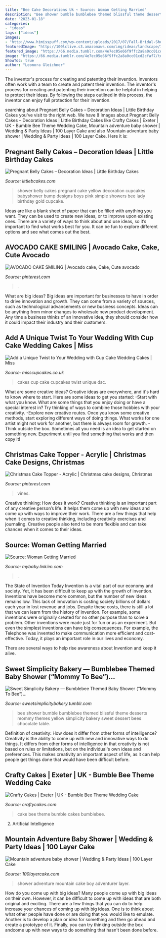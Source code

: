 ```yaml
---
title: "Bee Cake Decorations Uk ~ Source: Woman Getting Married"
description: "Bee shower bumble bumblebee themed blissful theme desserts mommy themes yellow simplicity bakery sweet dessert bees chocolate table"
date: "2023-01-18"
categories:
- "ideas"
tags: ["ideas"]
images:
- "http://www.himisspuff.com/wp-content/uploads/2017/07/Fall-Bridal-Shower-Ideas-10.jpg"
featuredImage: "http://100lclive.s3.amazonaws.com/img/ideas/landscape/165069.jpg"
featured_image: "https://66.media.tumblr.com/4e7ec05e66f9ffc2a8a0cc01cd2cfaf7/tumblr_ne45q0T7cs1ty8ibio10_1280.jpg"
image: "https://66.media.tumblr.com/4e7ec05e66f9ffc2a8a0cc01cd2cfaf7/tumblr_ne45q0T7cs1ty8ibio10_1280.jpg"
ShowToc: true
author: "Leonora Gleichner"
---
```



The inventor's process for creating and patenting their invention.
Inventors often work with a team to create and patent their invention. The inventor's process for creating and patenting their invention can be helpful in helping to protect their ideas. By following the steps outlined in this process, the inventor can enjoy full protection for their invention.

	

		
searching about Pregnant Belly Cakes – Decoration Ideas | Little Birthday Cakes you've visit to the right web. We have 8 Images about Pregnant Belly Cakes – Decoration Ideas | Little Birthday Cakes like Crafty Cakes | Exeter | UK - Bumble Bee Theme Wedding Cake, Mountain adventure baby shower | Wedding &amp; Party Ideas | 100 Layer Cake and also Mountain adventure baby shower | Wedding &amp; Party Ideas | 100 Layer Cake. Here it is:
		
    
## Pregnant Belly Cakes – Decoration Ideas | Little Birthday Cakes

<img loading=lazy src="http://www.littlebcakes.com/wp-content/uploads/2014/01/Pregnant-Belly-Cakes-Pictures.jpg" onerror="this.onerror=null;this.src='https://tse3.mm.bing.net/th?id=OIP.VPN1kEt4y-KvJsQhC56ErgHaJ4&amp;pid=15.1';" alt="Pregnant Belly Cakes – Decoration Ideas | Little Birthday Cakes">

_Source: littlebcakes.com_

>shower belly cakes pregnant cake yellow decoration cupcakes babyshower bump designs boys pink simple showers bee lady birthday gold cupcake. 

	

Ideas are like a blank sheet of paper that can be filled with anything you want. They can be used to create new ideas, or to improve upon existing ones. There are a variety of ways to think about and use ideas, so it’s important to find what works best for you. It can be fun to explore different options and see what comes out the best.

    
## AVOCADO CAKE SMILING | Avocado Cake, Cake, Cute Avocado

<img loading=lazy src="https://i.pinimg.com/736x/db/b0/8f/dbb08fbe7f68cf7987e3b7da8e3185ab.jpg" onerror="this.onerror=null;this.src='https://tse3.mm.bing.net/th?id=OIP.Ok6L_sl0uiY5mvGuNV8pEgHaHa&amp;pid=15.1';" alt="AVOCADO CAKE SMILING | Avocado cake, Cake, Cute avocado">

_Source: pinterest.com_

>. 

	

What are big ideas?
Big ideas are important for businesses to have in order to drive innovation and growth. They can come from a variety of sources, such as technological advancements or new business concepts. Ideas can be anything from minor changes to wholesale new product development. Any time a business thinks of an innovative idea, they should consider how it could impact their industry and their customers.

    
## Add A Unique Twist To Your Wedding With Cup Cake Wedding Cakes | Miss

<img loading=lazy src="http://www.misscupcakes.co.uk/wp-content/uploads/2013/04/DSC_05311.jpg" onerror="this.onerror=null;this.src='https://tse2.mm.bing.net/th?id=OIP.WEiicHRZDlf502LswYL-xAHaLE&amp;pid=15.1';" alt="Add a Unique Twist to Your Wedding with Cup Cake Wedding Cakes | Miss">

_Source: misscupcakes.co.uk_

>cakes cup cake cupcakes twist unique dsc. 

	

What are some creative ideas?
Creative ideas are everywhere, and it's hard to know where to start. Here are some ideas to get you started: 
-Start with what you know. What are some things that you enjoy doing or have a special interest in? Try thinking of ways to combine those hobbies with your creativity. 
-Explore new creative routes. Once you know some creative methods, start exploring different ways of doing things. What works for one artist might not work for another, but there is always room for growth. 
-Think outside the box. Sometimes all you need is an idea to get started on something new. Experiment until you find something that works and then copy it!

    
## Christmas Cake Topper - Acrylic | Christmas Cake Designs, Christmas

<img loading=lazy src="https://i.pinimg.com/736x/ea/cf/5d/eacf5deca4527ff7b7e0b38a9c074495.jpg" onerror="this.onerror=null;this.src='https://tse1.mm.bing.net/th?id=OIP.WK4c_TjLmsoW9FspAYGjoQHaJ3&amp;pid=15.1';" alt="Christmas Cake Topper - Acrylic | Christmas cake designs, Christmas">

_Source: pinterest.com_

>vines. 

	

Creative thinking: How does it work?
Creative thinking is an important part of any creative person’s life. It helps them come up with new ideas and come up with ways to improve their work. There are a few things that help when it comes to creative thinking, including creativity exercises and journaling. Creative people also tend to be more flexible and can take chances when it comes to their ideas.

    
## Source: Woman Getting Married

<img loading=lazy src="http://www.himisspuff.com/wp-content/uploads/2017/07/Fall-Bridal-Shower-Ideas-10.jpg" onerror="this.onerror=null;this.src='https://tse4.mm.bing.net/th?id=OIP.Fryv66RaNJ52x3eqb5Kn2wHaLG&amp;pid=15.1';" alt="Source: Woman Getting Married">

_Source: mybaby.linkiim.com_

>. 

	

The State of Invention Today
Invention is a vital part of our economy and society. Yet, it has been difficult to keep up with the growth of invention. Inventions have become more common, but the number of new ideas remains low. This lack of innovation is costing society billions of dollars each year in lost revenue and jobs.
Despite these costs, there is still a lot that we can learn from the history of invention. For example, some inventions were originally created for no other purpose than to solve a problem. Other inventions were made just for fun or as an experiment. But even the simplest inventions can have big consequences. For example, the Telephone was invented to make communication more efficient and cost-effective. Today, it plays an important role in our lives and economy.

There are several ways to help rise awareness about Invention and keep it alive.

    
## Sweet Simplicity Bakery — Bumblebee Themed Baby Shower (“Mommy To Bee”)...

<img loading=lazy src="https://66.media.tumblr.com/4e7ec05e66f9ffc2a8a0cc01cd2cfaf7/tumblr_ne45q0T7cs1ty8ibio10_1280.jpg" onerror="this.onerror=null;this.src='https://tse3.mm.bing.net/th?id=OIP.pBGqs6_fUYb8IwH70FJCeAHaLH&amp;pid=15.1';" alt="Sweet Simplicity Bakery — Bumblebee Themed Baby Shower (“Mommy To Bee”)...">

_Source: sweetsimplicitybakery.tumblr.com_

>bee shower bumble bumblebee themed blissful theme desserts mommy themes yellow simplicity bakery sweet dessert bees chocolate table. 

	

Definition of creativity: How does it differ from other forms of intelligence?
Creativity is the ability to come up with new and innovative ways to do things. It differs from other forms of intelligence in that creativity is not based on rules or limitations, but on the individual's own ideas and preferences. This makes creativity an important aspect of life, as it can help people get things done that would have been difficult before.

    
## Crafty Cakes | Exeter | UK - Bumble Bee Theme Wedding Cake

<img loading=lazy src="https://cdn.shopify.com/s/files/1/0850/9016/products/BumbleBee_Theme_Wedding_Cake_grande.JPG?v=1541264456" onerror="this.onerror=null;this.src='https://tse2.mm.bing.net/th?id=OIP.BoYSF4ha_f4LtZinrO6QggAAAA&amp;pid=15.1';" alt="Crafty Cakes | Exeter | UK - Bumble Bee Theme Wedding Cake">

_Source: craftycakes.com_

>cake bee theme bumble cakes bumblebee. 

	

2. Artificial Intelligence 

    
## Mountain Adventure Baby Shower | Wedding &amp; Party Ideas | 100 Layer Cake

<img loading=lazy src="http://100lclive.s3.amazonaws.com/img/ideas/landscape/165069.jpg" onerror="this.onerror=null;this.src='https://tse2.mm.bing.net/th?id=OIP.QpmNrQZpuPUcsf1Oc8QN9AHaLH&amp;pid=15.1';" alt="Mountain adventure baby shower | Wedding &amp; Party Ideas | 100 Layer Cake">

_Source: 100layercake.com_

>shower adventure mountain cake boy adventurer layer. 

	

How do you come up with big ideas?
Many people come up with big ideas on their own. However, it can be difficult to come up with ideas that are both original and exciting. There are a few things that you can do to help increase your chances of coming up with big ideas. One is to think about what other people have done or are doing that you would like to emulate. Another is to develop a plan or idea for something and then go ahead and create a prototype of it. Finally, you can try thinking outside the box andcome up with new ways to do something that hasn't been done before.

